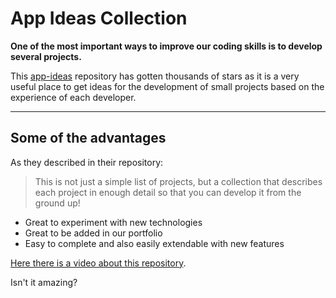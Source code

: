 # App Ideas Collection

__One of the most important ways to improve our coding skills is to develop several projects.__

This [app-ideas](https://github.com/florinpop17/app-ideas) repository has gotten thousands of stars as it is a very useful place to get ideas for the development of small projects based on the experience of each developer.

---

## Some of the advantages

As they described in their repository:

> This is not just a simple list of projects, but a collection that describes each project in enough detail so that you can develop it from the ground up!

* Great to experiment with new technologies
* Great to be added in our portfolio
* Easy to complete and also easily extendable with new features

[Here there is a video about this repository](https://www.youtube.com/watch?v=TNzCfgwIDCY).

Isn't it amazing?